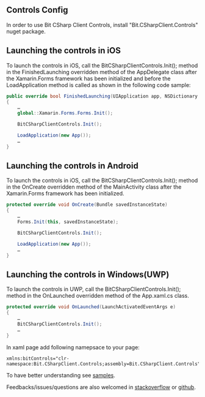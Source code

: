 ## Controls Config

In order to use Bit CSharp Client Controls, install "Bit.CSharpClient.Controls" nuget package.

## Launching the controls in iOS

To launch the controls in iOS, call the  BitCSharpClientControls.Init(); method in the FinishedLaunching overridden method of the AppDelegate class after the Xamarin.Forms framework has been initialized and before the LoadApplication method is called as shown in the following code sample:

```cs
public override bool FinishedLaunching(UIApplication app, NSDictionary options) 
{ 
    … 
    global::Xamarin.Forms.Forms.Init();

    BitCSharpClientControls.Init();

    LoadApplication(new App()); 
    …
}
```

## Launching the controls in Android

To launch the controls in iOS, call the  BitCSharpClientControls.Init(); method in the OnCreate overridden method of the MainActivity class after the Xamarin.Forms framework has been initialized.

```cs
protected override void OnCreate(Bundle savedInstanceState)
{     
    …
    Forms.Init(this, savedInstanceState);

    BitCSharpClientControls.Init();

    LoadApplication(new App());
    …
}
```

## Launching the controls in Windows(UWP)

To launch the controls in UWP, call the BitCSharpClientControls.Init(); method in the OnLaunched overridden method of the App.xaml.cs class.

```cs
protected override void OnLaunched(LaunchActivatedEventArgs e)
{
    …
    BitCSharpClientControls.Init();
    …
}
```

In xaml page add following namepsace to your page:

```
xmlns:bitControls="clr-namespace:Bit.CSharpClient.Controls;assembly=Bit.CSharpClient.Controls"
```

To have better understanding see [samples](/Samples/CSharpClientSamples/Controls.Samples).

Feedbacks/issues/questions are also welcomed in [stackoverflow](http://stackoverflow.com/questions/tagged/bit-framework) or [github](https://github.com/bit-foundation/bit-framework/issues/new?labels=&template=bug_report.md).
